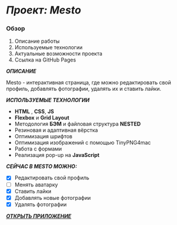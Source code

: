 # **_Проект: Mesto_**

### **Обзор**

1. Описание работы
2. Используемые технологии
3. Актуальные возможности проекта
4. Ссылка на GitHub Pages

**_ОПИСАНИЕ_**

Mesto - интерактивная страница, где можно редактировать свой профиль, добавлять фотографии, удалять их и ставить лайки.

**_ИСПОЛЬЗУЕМЫЕ ТЕХНОЛОГИИ_**

- **HTML** , **CSS**, **JS**
- **Flexbox** и **Grid Layout**
- Методология **БЭМ** и файловая структура **NESTED**
- Резиновая и адаптивная вёрстка
- Оптимизация шрифтов
- Оптимизация изображений с помощью TinyPNG4mac
- Работа с формами
- Реализация pop-up на **JavaScript**

**_СЕЙЧАС В MESTO МОЖНО:_**

- [x] Редактировать свой профиль
- [ ] Менять аватарку
- [x] Ставить лайки
- [x] Добавлять новые фотографии
- [x] Удалять фотографии

**_[ОТКРЫТЬ ПРИЛОЖЕНИЕ](https://egoryan8.github.io/mesto/)_**
